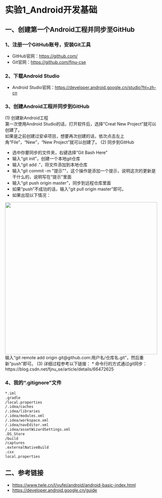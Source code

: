 # 实验1_Android开发基础
## 一、创建第一个Android工程并同步至GitHub
### 1、注册一个GitHub账号，安装Git工具
* GitHub官网：https://github.com/
* Git官网：https://github.com/fjnu-cse
### 2、下载Android Studio
* Android Studio官网：https://developer.android.google.cn/studio?hl=zh-cn
### 3、创建Android工程并同步到GitHub
(1) 创建新Android工程<br/>
第一次使用Android Studio的话，打开软件后，选择“Creat New Project”就可以创建了。<br/>
如果是之前创建过安卓项目，想要再次创建的话，依次点击左上角“File”，“New”，“New Project”就可以创建了。
(2) 同步到GitHub
* 选中你要同步的文件夹，右键选择“Git Bash Here”
* 输入“git init”，创建一个本地git仓库
* 输入“git add .”，将文件添加到本地仓库
* 输入“git commit -m "提示"”，这个操作是添加一个提示，说明这次的更新是干什么的，说明写在“提示”里面
* 输入“git push origin master”，同步到远程仓库里面
* 如果“push”不成功的话，输入“git pull origin master”即可。
* 如果出现以下情况：
<img src="https://z3.ax1x.com/2021/10/25/5hhkp4.png" width=500>
输入“git remote add origin git@github.com:用户名/仓库名.git”，然后重新“push”即可。
(3) 详细过程参考以下链接：
* 命令行的方式通过git同步：https://blog.csdn.net/fjnu_se/article/details/66472625

### 4、我的“.gitignore”文件
```xml
*.iml
.gradle
/local.properties
/.idea/caches
/.idea/libraries
/.idea/modules.xml
/.idea/workspace.xml
/.idea/navEditor.xml
/.idea/assetWizardSettings.xml
.DS_Store
/build
/captures
.externalNativeBuild
.cxx
local.properties
```
## 二、参考链接
* https://www.twle.cn/l/yufei/android/android-basic-index.html
* https://developer.android.google.cn/guide
